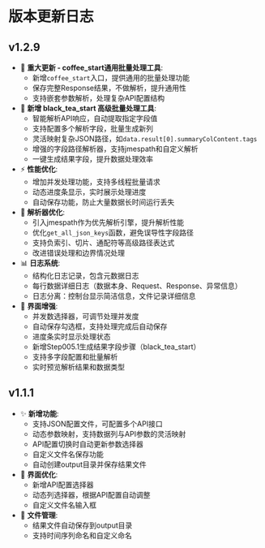 # 版本更新日志

## v1.2.9
- 🚀 **重大更新 - coffee_start通用批量处理工具**:
  - 新增`coffee_start`入口，提供通用的批量处理功能
  - 保存完整Response结果，不做解析，提升通用性
  - 支持嵌套参数解析，处理复杂API配置结构
- 🚀 **新增 black_tea_start 高级批量处理工具**:
  - 智能解析API响应，自动提取指定字段值
  - 支持配置多个解析字段，批量生成新列
  - 灵活映射复杂JSON路径，如`data.result[0].summaryColContent.tags`
  - 增强的字段路径解析器，支持jmespath和自定义解析
  - 一键生成结果字段，提升数据处理效率
- ⚡ **性能优化**:
  - 增加并发处理功能，支持多线程批量请求
  - 动态进度条显示，实时展示处理进度
  - 自动保存功能，防止大量数据长时间运行丢失
- 🔧 **解析器优化**:
  - 引入jmespath作为优先解析引擎，提升解析性能
  - 优化`get_all_json_keys`函数，避免误导性字段路径
  - 支持负索引、切片、通配符等高级路径表达式
  - 改进错误处理和边界情况处理
- 📊 **日志系统**:
  - 结构化日志记录，包含元数据日志
  - 每行数据详细日志（数据本身、Request、Response、异常信息）
  - 日志分离：控制台显示简洁信息，文件记录详细信息
- 🎯 **界面增强**:
  - 并发数选择器，可调节处理并发度
  - 自动保存勾选框，支持处理完成后自动保存
  - 进度条实时显示处理状态
  - 新增Step005.1生成结果字段步骤（black_tea_start）
  - 支持多字段配置和批量解析
  - 实时预览解析结果和数据类型

## v1.1.1
- ✨ **新增功能**:
  - 支持JSON配置文件，可配置多个API接口
  - 动态参数映射，支持数据列与API参数的灵活映射
  - API配置切换时自动更新参数选择器
  - 自定义文件名保存功能
  - 自动创建output目录并保存结果文件
- 🎯 **界面优化**:
  - 新增API配置选择器
  - 动态列选择器，根据API配置自动调整
  - 自定义文件名输入框
- 📁 **文件管理**:
  - 结果文件自动保存到output目录
  - 支持时间序列命名和自定义命名

